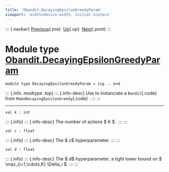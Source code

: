 ```yaml
---
title: 'Obandit.DecayingEpsilonGreedyParam'
viewport: 'width=device-width, initial-scale=1'
---
```


::: {.navbar}
[Previous](Obandit.RateBanditParam.html "Obandit.RateBanditParam"){.pre}
 [Up](Obandit.html "Obandit"){.up}
 [Next](Obandit.EpsilonGreedyParam.html "Obandit.EpsilonGreedyParam"){.post}
:::

Module type [Obandit.DecayingEpsilonGreedyParam](type_Obandit.DecayingEpsilonGreedyParam.html)
==============================================================================================

    module type DecayingEpsilonGreedyParam = sig .. end

::: {.info .modtype .top}
::: {.info-desc}
Use to instanciate a `Bandit`{.code} from
`MakeDecayingEpsilonGreedy`{.code} .
:::
:::

------------------------------------------------------------------------

    val k : int

::: {.info}
::: {.info-desc}
The number of actions \$ K \$ .
:::
:::

    val c : float

::: {.info}
::: {.info-desc}
The \$ c\$ hyperparameter.
:::
:::

    val d : float

::: {.info}
::: {.info-desc}
The \$ d\$ hyperparameter, a tight lower bound on \$
\\max\_{i=1,\\cdots,K} \\Delta\_i \$.
:::
:::

